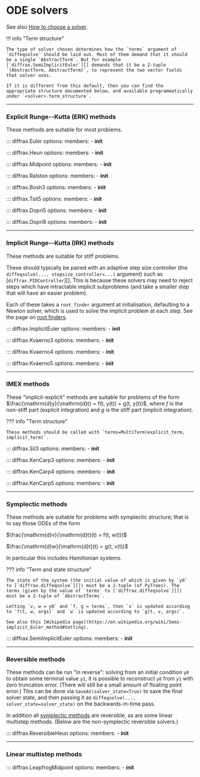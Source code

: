 # ODE solvers

See also [How to choose a solver](../../usage/how-to-choose-a-solver.md#ordinary-differential-equations).

!!! info "Term structure"

    The type of solver chosen determines how the `terms` argument of `diffeqsolve` should be laid out. Most of them demand that it should be a single `AbstractTerm`. But for example [`diffrax.SemiImplicitEuler`][] demands that it be a 2-tuple `(AbstractTerm, AbstractTerm)`, to represent the two vector fields that solver uses.

    If it is different from this default, then you can find the appropriate structure documented below, and available programmatically under `<solver>.term_structure`.

---

### Explicit Runge--Kutta (ERK) methods

These methods are suitable for most problems.

::: diffrax.Euler
    options:
        members:
            - __init__

::: diffrax.Heun
    options:
        members:
            - __init__

::: diffrax.Midpoint
    options:
        members:
            - __init__

::: diffrax.Ralston
    options:
        members:
            - __init__

::: diffrax.Bosh3
    options:
        members:
            - __init__

::: diffrax.Tsit5
    options:
        members:
            - __init__

::: diffrax.Dopri5
    options:
        members:
            - __init__

::: diffrax.Dopri8
    options:
        members:
            - __init__

---

### Implicit Runge--Kutta (IRK) methods

These methods are suitable for stiff problems.

These should typically be paired with an adaptive step size controller (the `diffeqsolve(..., stepsize_controller=...)` argument) such as [`diffrax.PIDController`][]. This is because these solvers may need to reject steps which have intractable implicit subproblems (and take a smaller step that will have an easier problem).

Each of these takes a `root_finder` argument at initialisation, defaulting to a Newton solver, which is used to solve the implicit problem at each step. See the page on [root finders](../nonlinear_solver.md).

::: diffrax.ImplicitEuler
    options:
        members:
            - __init__

::: diffrax.Kvaerno3
    options:
        members:
            - __init__

::: diffrax.Kvaerno4
    options:
        members:
            - __init__

::: diffrax.Kvaerno5
    options:
        members:
            - __init__

---

### IMEX methods

These "implicit-explicit" methods are suitable for problems of the form $\frac{\mathrm{d}y}{\mathrm{d}t} = f(t, y(t)) + g(t, y(t))$, where $f$ is the non-stiff part (explicit integration) and $g$ is the stiff part (implicit integration).

??? info "Term structure"

    These methods should be called with `terms=MultiTerm(explicit_term, implicit_term)`.

::: diffrax.Sil3
    options:
        members:
            - __init__

::: diffrax.KenCarp3
    options:
        members:
            - __init__

::: diffrax.KenCarp4
    options:
        members:
            - __init__

::: diffrax.KenCarp5
    options:
        members:
            - __init__

---

### Symplectic methods

These methods are suitable for problems with symplectic structure; that is to say those ODEs of the form

$\frac{\mathrm{d}v}{\mathrm{d}t}(t) = f(t, w(t))$

$\frac{\mathrm{d}w}{\mathrm{d}t}(t) = g(t, v(t))$

In particular this includes Hamiltonian systems.

??? info "Term and state structure"

    The state of the system (the initial value of which is given by `y0` to [`diffrax.diffeqsolve`][]) must be a 2-tuple (of PyTrees). The terms (given by the value of `terms` to [`diffrax.diffeqsolve`][]) must be a 2-tuple of `AbstractTerms`.

    Letting `v, w = y0` and `f, g = terms`, then `v` is updated according to `f(t, w, args)` and `w` is updated according to `g(t, v, args)`.

    See also this [Wikipedia page](https://en.wikipedia.org/wiki/Semi-implicit_Euler_method#Setting).

::: diffrax.SemiImplicitEuler
    options:
        members:
            - __init__

---

### Reversible methods

These methods can be run "in reverse": solving from an initial condition `y0` to obtain some terminal value `y1`, it is possible to reconstruct `y0` from `y1` with zero truncation error. (There will still be a small amount of floating point error.) This can be done via `SaveAt(solver_state=True)` to save the final solver state, and then passing it as `diffeqsolve(..., solver_state=solver_state)` on the backwards-in-time pass.

In addition all [symplectic methods](#symplectic-methods) are reversible, as are some linear multistep methods. (Below are the non-symplectic reversible solvers.)

::: diffrax.ReversibleHeun
    options:
        members:
            - __init__

---

### Linear multistep methods

::: diffrax.LeapfrogMidpoint
    options:
        members:
            - __init__
